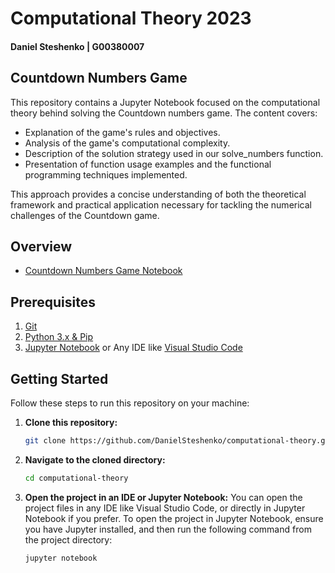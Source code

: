 # Computational Theory 2023 
#### Daniel Steshenko | G00380007
## Countdown Numbers Game


This repository contains a Jupyter Notebook focused on the computational theory behind solving the Countdown numbers game. The content covers:


- Explanation of the game's rules and objectives.
- Analysis of the game's computational complexity.
- Description of the solution strategy used in our solve_numbers function.
- Presentation of function usage examples and the functional programming techniques implemented.

This approach provides a concise understanding of both the theoretical framework and practical application necessary for tackling the numerical challenges of the Countdown game.


## Overview

- [Countdown Numbers Game Notebook](https://github.com/DanielSteshenko/computational-theory/blob/main/countdown.ipynb)

## Prerequisites

1. [Git](https://git-scm.com/downloads)
2. [Python 3.x & Pip](https://www.python.org/downloads/)
3. [Jupyter Notebook](https://jupyter.org/install) or Any IDE like [Visual Studio Code](https://code.visualstudio.com/download)

## Getting Started

Follow these steps to run this repository on your machine:

1. **Clone this repository:**
    ```bash
    git clone https://github.com/DanielSteshenko/computational-theory.git
    ```

2. **Navigate to the cloned directory:**
    ```bash
    cd computational-theory
    ```
3. **Open the project in an IDE or Jupyter Notebook:**
    You can open the project files in any IDE like Visual Studio Code, or directly in Jupyter Notebook if you prefer. To open the project in Jupyter Notebook, ensure you have Jupyter installed, and then run the following command from the project directory:
    ```bash
    jupyter notebook
    ```